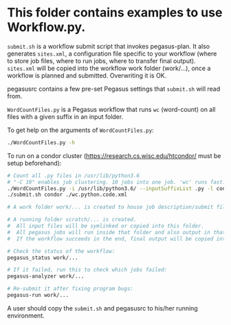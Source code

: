 # This folder contains examples to use Workflow.py.

`submit.sh` is a workflow submit script that invokes pegasus-plan. It also generates `sites.xml`, a configuration file specific to your workflow (where to store job files, where to run jobs, where to transfer final output). `sites.xml` will be copied into the workflow work folder (work/...), once a workflow is planned and submitted. Overwriting it is OK.

pegasusrc contains a few pre-set Pegasus settings that `submit.sh` will read from.

`WordCountFiles.py` is a Pegasus workflow that runs `wc` (word-count) on all files with a given suffix in an input folder.

To get help on the arguments of `WordCountFiles.py`:
```bash
./WordCountFiles.py -h
```

To run on a condor cluster (https://research.cs.wisc.edu/htcondor/ must be setup beforehand):

```bash
# Count all .py files in /usr/lib/python3.6
# "-C 10" enables job clustering. 10 jobs into one job. 'wc' runs fast. Better to cluster them.
./WordCountFiles.py -i /usr/lib/python3.6/ --inputSuffixList .py -l condor -o wc.python.code.xml -C 10
./submit.sh condor ./wc.python.code.xml

# A work folder work/... is created to house job description/submit files, job status files, etc.

# A running folder scratch/... is created.
#  All input files will be symlinked or copied into this folder.
#  All pegasus jobs will run inside that folder and also output in that folder.
#  If the workflow succeeds in the end, final output will be copied into a new folder, ./..., in the current directory.

# Check the status of the workflow:
pegasus_status work/...

# If it failed, run this to check which jobs failed:
pegasus-analyzer work/...

# Re-submit it after fixing program bugs:
pegasus-run work/...

```

A user should copy the `submit.sh` and pegasusrc to his/her running environment.

